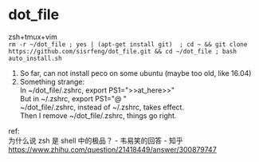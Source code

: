 # dot_file
zsh+tmux+vim   
 ```rm -r ~/dot_file ; yes | (apt-get install git)  ; cd ~ && git clone https://github.com/sisrfeng/dot_file.git && cd ~/dot_file ; bash auto_install.sh ```
 
1. So far, can not install peco on some ubuntu (maybe too old, like 16.04)   
2. Something strange:    
In ~/dot_file/.zshrc, export PS1=">>at_here>>"  
But in ~/.zshrc, export PS1="@ "  
~/dot_file/.zshrc, instead of ~/.zshrc, takes effect.  
Then I  remove ~/dot_file/.zshrc, things go right.


ref:  
为什么说 zsh 是 shell 中的极品？ - 韦易笑的回答 - 知乎
https://www.zhihu.com/question/21418449/answer/300879747
